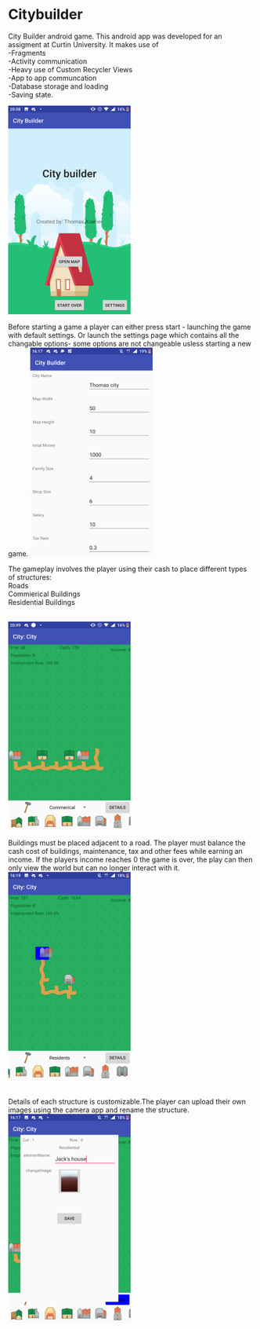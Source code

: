 # Citybuilder

City Builder android game.
This android app was developed for an assigment at Curtin University.
It makes use of</br>
  -Fragments</br>
  -Activity communication</br>
  -Heavy use of Custom Recycler Views</br>
  -App to app communcation</br>
  -Database storage and loading</br>
  -Saving state.</br>

<p float="left">
<img src="https://github.com/TIKramer/Citybuilder/blob/master/images/homeScreen.png" width="250" height="425" />
</p>
Before starting a game a player can either press start - launching the game with default settings. Or launch the settings page which contains all the changable options- some options are not changeable usless starting a new game.

<img src="https://github.com/TIKramer/Citybuilder/blob/master/images/settingsScreen.png" width="250" height="425" />

The gameplay involves the player using their cash to place different types of structures:
</br>Roads</br>
Commierical Buildings </br>
Residential Buildings </br>
</br>

<img src="https://github.com/TIKramer/Citybuilder/blob/master/images/gameScreen.png" width="250" height="425" />

</br>


Buildings must be placed adjacent to a road.
The player must balance the cash cost of buildings, maintenance, tax and other fees while earning an income.
If the players income reaches 0 the game is over, the play can then only view the world but can no longer interact with it.
</br>
<img src="https://github.com/TIKramer/Citybuilder/blob/master/images/housePlacement.png" width="250" height="425" />

</br>
Details of each structure is customizable.The player can upload their own images using the camera app and rename the structure.

<img src="https://github.com/TIKramer/Citybuilder/blob/master/images/DetailsPage.png" width="250" height="425" />


</br>

</br>
<p float="left">

</p>
</n>
                                                                                   
